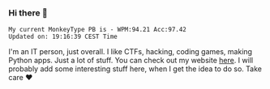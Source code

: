 ### Hi there 👋
<!-- PB START -->
```
My current MonkeyType PB is - WPM:94.21 Acc:97.42
Updated on: 19:16:39 CEST Time
```
<!-- PB END -->
I'm an IT person, just overall. I like CTFs, hacking, coding games, making Python apps. Just a lot of stuff.
You can check out my website [here](https://skill3472.github.io/).
I will probably add some interesting stuff here, when I get the idea to do so. Take care ❤️
